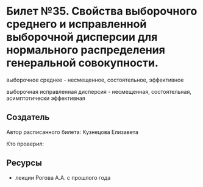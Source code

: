# Билет №35. Свойства выборочного среднего и исправленной выборочной дисперсии для нормального распределения генеральной совокупности.

выборочное среднее - несмещенное, состоятельное, эффективное

выборочная исправленная дисперсия - несмещенная, состоятельная, асимптотически эффективная

## Создатель

Автор расписанного билета: Кузнецова Елизавета

Кто проверил:


## Ресурсы
- лекции Рогова А.А. с прошлого года
